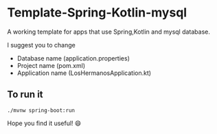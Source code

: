 # Template-Spring-Kotlin-mysql
A working template for apps that use Spring,Kotlin and mysql database.

I suggest you to change
- Database name (application.properties)
- Project name (pom.xml)
- Application name (LosHermanosApplication.kt)

## To run it

``` ./mvnw spring-boot:run ```

Hope you find it useful! :smile:
